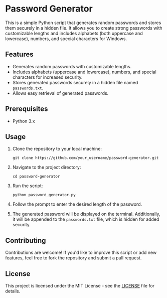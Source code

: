 
# Password Generator

This is a simple Python script that generates random passwords and stores them securely in a hidden file. It allows you to create strong passwords with customizable lengths and includes alphabets (both uppercase and lowercase), numbers, and special characters for Windows.

## Features

- Generates random passwords with customizable lengths.
- Includes alphabets (uppercase and lowercase), numbers, and special characters for increased security.
- Stores generated passwords securely in a hidden file named `passwords.txt`.
- Allows easy retrieval of generated passwords.

## Prerequisites

- Python 3.x

## Usage

1. Clone the repository to your local machine:

    ```
    git clone https://github.com/your_username/password-generator.git
    ```

2. Navigate to the project directory:

    ```
    cd password-generator
    ```

3. Run the script:

    ```
    python password_generator.py
    ```

4. Follow the prompt to enter the desired length of the password.

5. The generated password will be displayed on the terminal. Additionally, it will be appended to the `passwords.txt` file, which is hidden for added security.

## Contributing

Contributions are welcome! If you'd like to improve this script or add new features, feel free to fork the repository and submit a pull request.

## License

This project is licensed under the MIT License - see the [LICENSE](LICENSE) file for details.
